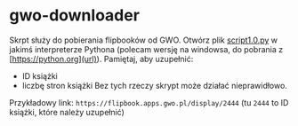 # gwo-downloader
Skrpt służy do pobierania flipbooków od GWO.
Otwórz plik [script1.0.py](url) w jakimś interpreterze Pythona (polecam wersję na windowsa, do pobrania z [https://python.org](url)). Pamiętaj, aby uzupełnić:
- ID książki
- liczbę stron książki
Bez tych rzeczy skrypt może działać nieprawidłowo.

Przykładowy link:
`https://flipbook.apps.gwo.pl/display/2444` (tu `2444` to ID książki, które należy uzupełnić)
